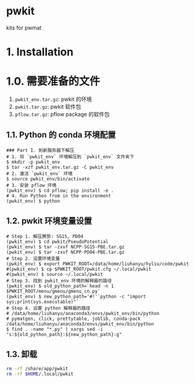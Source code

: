# pwkit
kits for pwmat


# 1. Installation
# 1.0. 需要准备的文件
1. `pwkit_env.tar.gz`: pwkit 的环境
2. `pwkit.tar.gz`: pwkit 软件包
3. `pflow.tar.gz`: pflow package 的软件包

## 1.1. Python 的 conda 环境配置
```shell
### Part I. 到新服务器下解压
# 1. 将 `pwkit_env` 环境解压到 `pwkit_env` 文件夹下
$ mkdir -p pwkit_env
$ tar -xzf pwkit_env.tar.gz -C pwkit_env
# 2. 激活 `pwkit_env` 环境
$ source pwkit_env/bin/activate
# 3. 安装 pflow 环境
(pwkit_env) $ cd pflow; pip install -e .
# 4. Run Python from in the environment
(pwkit_env) $ python
```

## 1.2. pwkit 环境变量设置
```shell
# Step 1. 解压赝势: SG15, PD04
(pwkit_env) $ cd pwkit/PseudoPotential
(pwkit_env) $ tar -zxvf NCPP-SG15-PBE.tar.gz
(pwkit_env) $ tar -zxvf NCPP-PD04-PBE.tar.gz
# Step 2. 设置环境变量
(pwkit_env) $ export PWKIT_ROOT=/data/home/liuhanyu/hyliu/code/pwkit
#(pwkit_env) $ cp $PWKIT_ROOT/pwkit.cfg ~/.local/pwkit
#(pwkit_env) $ source ~/.local/pwkit
# Step 3. 找到 pwkit_env 环境的解释器的路径
(pwkit_env) $ old_python_path=`head -n 1 $PWKIT_ROOT/menu/gmenu/gmenu_cn.py`
(pwkit_env) $ new_python_path='#!'`python -c "import sys;print(sys.executable)"`
# Step 4. 设置 python 解释器的路径
# /data/home/liuhanyu/anaconda3/envs/pwkit_env/bin/python
# pymatgen, click, prettytable, joblib, conda-pack
/data/home/liuhanyu/anaconda3/envs/pwkit_env/bin/python
$ find . -name "*.py" | xargs sed -i "s:${old_python_path}:${new_python_path}:g"
```

## 1.3. 卸载
```bash
rm -rf /share/app/pwkit
rm -rf $HOME/.local/pwkit
```